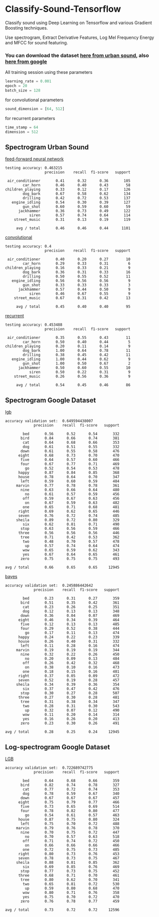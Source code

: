 # Classify-Sound-Tensorflow
Classify sound using Deep Learning on Tensorflow and various Gradient Boosting techniques.

Use spectrogram, Extract Derivative Features, Log Mel Frequency Energy and MFCC for sound featuring.

### You can download the dataset [here from urban sound](https://serv.cusp.nyu.edu/projects/urbansounddataset/urbansound8k.html), also [here from google](https://research.googleblog.com/2017/08/launching-speech-commands-dataset.html)

All training session using these parameters
```python
learning_rate = 0.001
epoch = 20
batch_size = 128
```

for convolutional parameters
```python
sound_dimension = [64, 512]
```

for recurrent parameters
```python
time_stamp = 64
dimension = 512
```

## Spectrogram Urban Sound
[feed-forward neural network](https://github.com/huseinzol05/Classify-Sound-Tensorflow/blob/master/feed-forward-spectrogram.ipynb)
```text
testing accuracy: 0.463215
                  precision    recall  f1-score   support

 air_conditioner       0.41      0.32      0.36       105
        car_horn       0.46      0.40      0.43        58
children_playing       0.33      0.12      0.17       126
        dog_bark       0.67      0.58      0.62       134
        drilling       0.42      0.72      0.53       137
   engine_idling       0.54      0.30      0.39       127
        gun_shot       0.60      0.59      0.60        59
      jackhammer       0.36      0.73      0.49       122
           siren       0.57      0.74      0.64       114
    street_music       0.31      0.13      0.19       119

     avg / total       0.46      0.46      0.44      1101
```

[convolutional](https://github.com/huseinzol05/Classify-Sound-Tensorflow/blob/master/cnn-spectrogram.ipynb)
```text
testing accuracy: 0.4
                  precision    recall  f1-score   support

 air_conditioner       0.40      0.20      0.27        10
        car_horn       0.29      0.33      0.31         6
children_playing       0.16      0.33      0.21         9
        dog_bark       0.36      0.31      0.33        16
        drilling       0.50      0.55      0.52        11
   engine_idling       0.56      0.56      0.56         9
        gun_shot       0.33      0.33      0.33         3
      jackhammer       0.57      0.44      0.50         9
           siren       0.46      0.67      0.55         9
    street_music       0.67      0.31      0.42        13

     avg / total       0.45      0.40      0.40        95
```

[recurrent](https://github.com/huseinzol05/Classify-Sound-Tensorflow/blob/master/rnn-spectrogram.ipynb)
```text
testing accuracy: 0.453488
                  precision    recall  f1-score   support

 air_conditioner       0.35      0.55      0.43        11
        car_horn       0.50      0.40      0.44         5
children_playing       0.20      0.11      0.14         9
        dog_bark       1.00      0.64      0.78        11
        drilling       0.38      0.45      0.42        11
   engine_idling       1.00      0.44      0.62         9
        gun_shot       1.00      0.50      0.67         2
      jackhammer       0.50      0.60      0.55        10
           siren       0.50      0.22      0.31         9
    street_music       0.26      0.56      0.36         9

     avg / total       0.54      0.45      0.46        86
```

## Spectrogram Google Dataset
[lgb](https://github.com/huseinzol05/Sound-Classification-Comparison/blob/master/spectrogram-lgb.ipynb)
```text
accuracy validation set:  0.649594438007
             precision    recall  f1-score   support

        bed       0.56      0.52      0.54       332
       bird       0.84      0.66      0.74       381
        cat       0.64      0.68      0.66       353
        dog       0.61      0.51      0.55       332
       down       0.61      0.55      0.58       476
      eight       0.68      0.73      0.70       470
       five       0.64      0.57      0.60       466
       four       0.67      0.77      0.71       469
         go       0.52      0.54      0.53       478
      happy       0.87      0.84      0.85       368
      house       0.78      0.64      0.70       347
       left       0.59      0.60      0.59       484
     marvin       0.77      0.78      0.78       361
       nine       0.63      0.66      0.64       480
         no       0.61      0.57      0.59       456
        off       0.59      0.67      0.63       456
         on       0.67      0.59      0.63       482
        one       0.65      0.71      0.68       481
      right       0.69      0.62      0.65       446
      seven       0.76      0.72      0.74       485
     sheila       0.89      0.72      0.80       329
        six       0.62      0.81      0.71       490
       stop       0.63      0.56      0.59       466
      three       0.56      0.56      0.56       446
       tree       0.71      0.42      0.53       362
        two       0.48      0.70      0.57       478
         up       0.57      0.74      0.64       474
        wow       0.65      0.59      0.62       343
        yes       0.67      0.64      0.65       461
       zero       0.75      0.75      0.75       493

avg / total       0.66      0.65      0.65     12945
```
[bayes](https://github.com/huseinzol05/Sound-Classification-Comparison/blob/master/spectrogram-bayes.ipynb)
```text
accuracy validation set:  0.245886442642
             precision    recall  f1-score   support

        bed       0.23      0.31      0.27       359
       bird       0.51      0.35      0.42       361
        cat       0.23      0.26      0.25       351
        dog       0.12      0.13      0.13       348
       down       0.36      0.04      0.07       469
      eight       0.46      0.34      0.39       464
       five       0.12      0.13      0.13       485
       four       0.29      0.52      0.38       444
         go       0.17      0.11      0.13       474
      happy       0.24      0.22      0.23       339
      house       0.26      0.40      0.31       332
       left       0.11      0.28      0.16       474
     marvin       0.19      0.19      0.19       344
       nine       0.32      0.22      0.26       450
         no       0.20      0.09      0.13       484
        off       0.26      0.42      0.32       468
         on       0.38      0.10      0.16       473
        one       0.18      0.15      0.16       481
      right       0.37      0.05      0.09       472
      seven       0.52      0.19      0.28       457
     sheila       0.34      0.39      0.36       354
        six       0.37      0.47      0.42       476
       stop       0.30      0.27      0.28       507
      three       0.27      0.30      0.28       481
       tree       0.31      0.38      0.34       347
        two       0.28      0.31      0.30       543
         up       0.32      0.07      0.12       490
        wow       0.11      0.20      0.14       314
        yes       0.16      0.26      0.20       413
       zero       0.23      0.30      0.26       491

avg / total       0.28      0.25      0.24     12945
```

## Log-spectrogram Google Dataset
[LGB](https://github.com/huseinzol05/Sound-Classification-Comparison/blob/master/log-spectrogram-lgb.ipynb)
```text
accuracy validation set:  0.722689742775
             precision    recall  f1-score   support

        bed       0.64      0.68      0.66       359
       bird       0.82      0.74      0.78       327
        cat       0.77      0.72      0.74       353
        dog       0.78      0.59      0.67       340
       down       0.67      0.67      0.67       457
      eight       0.75      0.79      0.77       466
       five       0.73      0.65      0.69       514
       four       0.78      0.82      0.80       477
         go       0.54      0.61      0.57       463
      house       0.87      0.75      0.80       324
       left       0.75      0.70      0.72       488
     marvin       0.79      0.76      0.78       370
       nine       0.70      0.75      0.72       447
         no       0.70      0.57      0.63       518
        off       0.71      0.74      0.72       450
         on       0.66      0.66      0.66       466
        one       0.72      0.75      0.73       485
      right       0.80      0.73      0.76       453
      seven       0.78      0.73      0.75       467
     sheila       0.88      0.81      0.85       362
        six       0.69      0.85      0.76       469
       stop       0.77      0.73      0.75       452
      three       0.68      0.71      0.70       461
       tree       0.80      0.62      0.70       341
        two       0.65      0.81      0.72       530
         up       0.59      0.80      0.68       470
        wow       0.80      0.71      0.76       358
        yes       0.75      0.70      0.72       470
       zero       0.76      0.78      0.77       459

avg / total       0.73      0.72      0.72     12596
```
